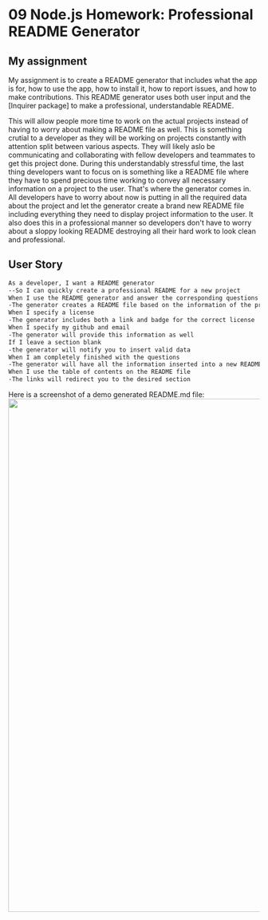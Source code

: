 # 09 Node.js Homework: Professional README Generator


## My assignment


My assignment is to create a README generator that includes what the app is for, how to use the app, how to install it, how to report issues, and how to make contributions. This 
README generator uses both user input and the [Inquirer package] to make a professional, understandable README.


This will allow people more time to work on the actual projects instead of having to worry about making a README file as well. This is something crutial to a developer as they will be working on projects constantly with attention split between various aspects. They will likely aslo be communicating and collaborating with fellow developers and teammates to get this project done. During this understandably stressful time, the last thing developers want to focus on is something like a README file where they have to spend precious time working to convey all necessary information on a project to the user. That's where the generator comes in. All developers have to worry about now is putting in all the required data about the project and let the generator create a brand new README file including everything they need to display project information to the user. It also does this in a professional manner so developers don't have to worry about a sloppy looking README destroying all their hard work to look clean and professional.



## User Story
```md
As a developer, I want a README generator
--So I can quickly create a professional README for a new project
When I use the README generator and answer the corresponding questions
-The generator creates a README file based on the information of the project
When I specify a license
-The generator includes both a link and badge for the correct license
When I specify my github and email
-The generator will provide this information as well
If I leave a section blank
-the generator will notify you to insert valid data
When I am completely finished with the questions
-The generator will have all the information inserted into a new README.md file
When I use the table of contents on the README file
-The links will redirect you to the desired section
```
Here is a screenshot of a demo generated README.md file:
<img src="https://dsm01pap002files.storage.live.com/y4mjXFxzXBQroySodYh44BDsUcN9y4GpCxsa84918iT9pLvkj4hob5UoGxR7ZVqie65BUq_FGV4jBvxW_QV1RI2FHLKHAvSVcZU-vx6mAGhHGVVd-mLwF0VfAA_p6O32HiYWpQi5Iy6Ks3_cGr7q2cSppkb4XlDyAPCgGGS-UAhfeVv54eyzfUsxoy_XOpMMMPU?width=1920&height=1030&cropmode=none" width="1920" height="1030" />
